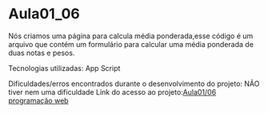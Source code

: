 # Aula01_06
Nós criamos uma página para calcula média ponderada,esse código é um arquivo
que contém um formulário para calcular uma média ponderada de duas notas e pesos.

Tecnologias utilizadas: App Script

Dificuldades/erros encontrados durante o desenvolvimento do projeto: NÃO tiver nem uma dificuldade 
Link do acesso ao projeto:<a href="https://script.google.com/macros/s/AKfycbzetqU3w8WPoz8mVJqcghZCgONHiG-u-eL_X8O76bVISJfezKxlaOmYIEPXWt_jwa-62w/exec">Aula01/06 programação web</a>
